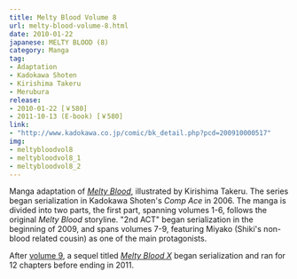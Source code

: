 ```yaml
---
title: Melty Blood Volume 8
url: melty-blood-volume-8.html
date: 2010-01-22
japanese: MELTY BLOOD (8)
category: Manga
tag:
- Adaptation
- Kadokawa Shoten
- Kirishima Takeru
- Merubura
release:
- 2010-01-22 [￥580]
- 2011-10-13 (E-book) [￥580]
link:
- "http://www.kadokawa.co.jp/comic/bk_detail.php?pcd=200910000517"
img:
- meltybloodvol8
- meltybloodvol8_1
- meltybloodvol8_2
---
```


Manga adaptation of [*Melty Blood*](melty-blood.html), illustrated by Kirishima Takeru. The series began serialization in Kadokawa Shoten's *Comp Ace* in 2006. The manga is divided into two parts, the first part, spanning volumes 1-6, follows the original *Melty Blood* storyline. "2nd ACT" began serialization in the beginning of 2009, and spans volumes 7-9, featuring Miyako (Shiki's non-blood related cousin) as one of the main protagonists.

After [volume 9](melty-blood-volume-9.html), a sequel titled [*Melty Blood X*](melty-blood-x-volume-1.html) began serialization and ran for 12 chapters before ending in 2011.